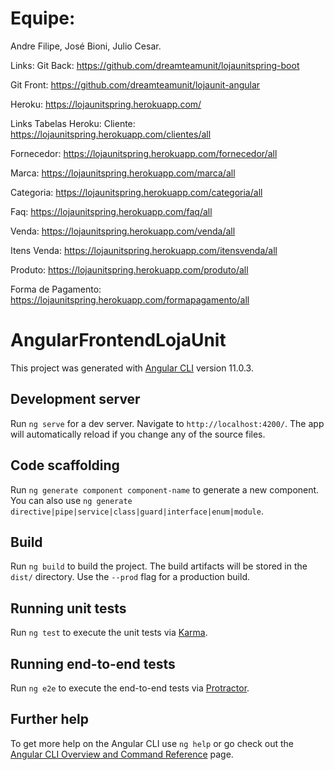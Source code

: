 # Equipe:
  Andre Filipe, José Bioni, Julio Cesar.
  
  Links: 
  Git Back: https://github.com/dreamteamunit/lojaunitspring-boot
  
  Git Front: https://github.com/dreamteamunit/lojaunit-angular
  
  Heroku: https://lojaunitspring.herokuapp.com/
  
  Links Tabelas Heroku:
  Cliente: https://lojaunitspring.herokuapp.com/clientes/all
  
  Fornecedor: https://lojaunitspring.herokuapp.com/fornecedor/all
  
  Marca: https://lojaunitspring.herokuapp.com/marca/all
  
  Categoria: https://lojaunitspring.herokuapp.com/categoria/all
  
  Faq: https://lojaunitspring.herokuapp.com/faq/all
  
  Venda: https://lojaunitspring.herokuapp.com/venda/all
  
  Itens Venda: https://lojaunitspring.herokuapp.com/itensvenda/all
  
  Produto: https://lojaunitspring.herokuapp.com/produto/all
  
  Forma de Pagamento: https://lojaunitspring.herokuapp.com/formapagamento/all


# AngularFrontendLojaUnit

This project was generated with [Angular CLI](https://github.com/angular/angular-cli) version 11.0.3.

## Development server

Run `ng serve` for a dev server. Navigate to `http://localhost:4200/`. The app will automatically reload if you change any of the source files.

## Code scaffolding

Run `ng generate component component-name` to generate a new component. You can also use `ng generate directive|pipe|service|class|guard|interface|enum|module`.

## Build

Run `ng build` to build the project. The build artifacts will be stored in the `dist/` directory. Use the `--prod` flag for a production build.

## Running unit tests

Run `ng test` to execute the unit tests via [Karma](https://karma-runner.github.io).

## Running end-to-end tests

Run `ng e2e` to execute the end-to-end tests via [Protractor](http://www.protractortest.org/).

## Further help

To get more help on the Angular CLI use `ng help` or go check out the [Angular CLI Overview and Command Reference](https://angular.io/cli) page.
